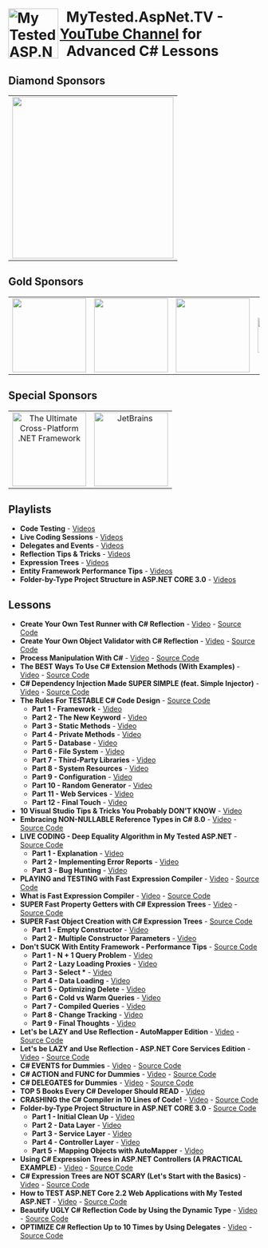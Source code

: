 <h1><img src="https://raw.githubusercontent.com/ivaylokenov/MyTested.AspNetCore.Mvc/master/tools/logo.png" align="left" alt="My Tested ASP.NET" width="100">&nbsp; MyTested.AspNet.TV - <a href="https://www.youtube.com/channel/UCP5Ons7fK3yKhX6lhc9XcfQ" target="_blank">YouTube Channel</a> for<br />&nbsp; Advanced C# Lessons</h1> 

## Diamond Sponsors

<table>
  <tbody>
    <tr>
      <td align="center" valign="middle">
        <a href="http://bit.ly/3da6h7f" target="_blank">
          <img width="323px" src="https://user-images.githubusercontent.com/3391906/77253785-5b734880-6c65-11ea-92d5-71dcfc833fe0.png">
        </a>
      </td>
    </tr>
  </tbody>
</table>

## Gold Sponsors

<table>
  <tbody>
    <tr>
      <td align="center" valign="middle">
        <a href="https://softuni.org/" target="_blank">
          <img width="148px" src="https://softuni.org/platform/assets/icons/logo.svg">
        </a>
      </td>
	    <td align="center" valign="middle">
        <a href="http://bit.ly/30xsnsC" target="_blank">
          <img width="148px" src="https://user-images.githubusercontent.com/3391906/65251792-dd848800-daef-11e9-8857-637a48048cda.png">
        </a>
      </td>
      <td align="center" valign="middle">
          <a href="http://noblehire.io?utm_medium=social&utm_source=projects&utm_campaign=platform-leads-knv" target="_blank">
          <img width="148px" src="https://user-images.githubusercontent.com/3391906/66921689-637fea00-f02e-11e9-944a-b07c6f345a06.png">
        </a>
      </td>
      <td align="center" valign="middle">
          <a href="http://bit.ly/onebitsoftware" target="_blank">
          <img width="148px" height="70px" src="https://user-images.githubusercontent.com/3391906/69410626-1a4d4500-0d14-11ea-905f-c1705b6364bf.png">
        </a>
      </td>
    </tr>
  </tbody>
</table>

## Special Sponsors

<table>
  <tbody>
    <tr>
      <td align="center" valign="middle">
          <a href="http://bit.ly/bellatrixsolutions" target="_blank">
    <img width="148px" src="https://user-images.githubusercontent.com/3391906/68993273-d4f5c700-087e-11ea-9b39-e173733fcbfb.png" alt="The Ultimate Cross-Platform .NET Framework">
          </a>
      </td>
      <td align="center" valign="middle">
          <a href="https://www.jetbrains.com/?from=MyTestedASP.NET" target="_blank">
    <img width="148px" src="https://user-images.githubusercontent.com/3391906/72542498-ee21f080-388c-11ea-92ac-0b0153028933.png" alt="JetBrains">
          </a>
      </td>
    </tr>
  </tbody>
</table>

## Playlists

- **Code Testing** - [Videos](https://www.youtube.com/watch?v=cHe4tCDdKAA&list=PLLGdqRi7N09YoomAKadOjLopq0sIr_PKT)
- **Live Coding Sessions** - [Videos](https://www.youtube.com/watch?v=ztuR-Yh1S7Y&list=PLLGdqRi7N09afEVKS8Ysid5fMRYi6iB_d)
- **Delegates and Events** - [Videos](https://www.youtube.com/watch?v=2_fcNVcCDZo&list=PLLGdqRi7N09ZpC4k8Aoz4dH4QYcdAyjwM)
- **Reflection Tips & Tricks** - [Videos](https://www.youtube.com/watch?v=2Akdz4Ukdxc&list=PLLGdqRi7N09YCpyRvi_QLPAhOXDl7s84M)
- **Expression Trees** - [Videos](https://www.youtube.com/watch?v=Glfz0FDPfXk&list=PLLGdqRi7N09bkk8FVqUH4l3eJjgt8KntA)
- **Entity Framework Performance Tips** - [Videos](https://www.youtube.com/watch?v=Iv0FAFJoXbI&list=PLLGdqRi7N09Yv1kSFXi40dnEAJriaE8nJ)
- **Folder-by-Type Project Structure in ASP.NET CORE 3.0** - [Videos](https://www.youtube.com/watch?v=hD6RI0J4mt0&list=PLLGdqRi7N09Yh2Wq0TDzMmLrIWIeO1sIV)

## Lessons

- **Create Your Own Test Runner with C# Reflection** - [Video](https://youtu.be/I4_swDCKMjI) - [Source Code](https://github.com/ivaylokenov/MyTested.AspNet.TV/tree/master/src/Create%20Your%20Own%20Test%20Runner%20with%20C%23%20Reflection/MyTestRunner)
- **Create Your Own Object Validator with C# Reflection** - [Video](https://youtu.be/wqOkkoOB_BI) - [Source Code](https://github.com/ivaylokenov/MyTested.AspNet.TV/tree/master/src/Create%20Your%20Own%20Object%20Validator%20with%20C%23%20Reflection)
- **Process Manipulation With C#** - [Video](https://youtu.be/UWalouJkwKs) - [Source Code](https://github.com/ivaylokenov/MyTested.AspNet.TV/tree/master/src/Process%20Manipulation%20With%20C%23)
- **The BEST Ways To Use C# Extension Methods (With Examples)** - [Video](https://youtu.be/HaXAQeTqpGc) - [Source Code](https://github.com/ivaylokenov/MyTested.AspNet.TV/tree/master/src/The%20BEST%20Ways%20To%20Use%20C%23%20Extension%20Methods%20(With%20Examples))
- **C# Dependency Injection Made SUPER SIMPLE (feat. Simple Injector)** - [Video](https://youtu.be/Q7mvc1D-UKU) - [Source Code](https://github.com/ivaylokenov/MyTested.AspNet.TV/tree/master/src/C%23%20Dependency%20Injection%20Made%20SUPER%20Simple)
- **The Rules For TESTABLE C# Code Design** - [Source Code](https://github.com/ivaylokenov/MyTested.AspNet.TV/tree/master/src/The%20Rules%20for%20TESTABLE%20C%23%20Code%20Design)
  - **Part 1 - Framework** - [Video](https://youtu.be/cHe4tCDdKAA)
  - **Part 2 - The New Keyword** - [Video](https://youtu.be/i18useI_kCI)
  - **Part 3 - Static Methods** - [Video](https://youtu.be/itic4-bcFmI)
  - **Part 4 - Private Methods** - [Video](https://youtu.be/l8UEwivJHhw)
  - **Part 5 - Database** - [Video](https://youtu.be/kbu0DvTh5Ic)
  - **Part 6 - File System** - [Video](https://youtu.be/flGoF89azzs)
  - **Part 7 - Third-Party Libraries** - [Video](https://youtu.be/f9IXzLK74Xs)
  - **Part 8 - System Resources** - [Video](https://youtu.be/zdzcjO8vsTU)
  - **Part 9 - Configuration** - [Video](https://youtu.be/wCnPdVsaob8)
  - **Part 10 - Random Generator** - [Video](https://youtu.be/V26d6ZvZ4_Q)
  - **Part 11 - Web Services** - [Video](https://youtu.be/_EvSkYw9bWQ)
  - **Part 12 - Final Touch** - [Video](https://youtu.be/vTlw_W8nThs)
- **10 Visual Studio Tips & Tricks You Probably DON'T KNOW** - [Video](https://youtu.be/Qzps0VNl-Ps)
- **Embracing NON-NULLABLE Reference Types in C# 8.0** - [Video](https://www.youtube.com/watch?v=mk3wFUHNj74) - [Source Code](https://github.com/ivaylokenov/MyTested.AspNet.TV/tree/master/src/Embracing%20NON-NULLABLE%20Reference%20Types%20in%20C%23%208.0)
- **LIVE CODING - Deep Equality Algorithm in My Tested ASP.NET** - [Source Code](https://github.com/ivaylokenov/MyTested.AspNetCore.Mvc/blob/development/src/MyTested.AspNetCore.Mvc.Abstractions/Utilities/Reflection.cs#L464)
  - **Part 1 - Explanation** - [Video](https://www.youtube.com/watch?v=ztuR-Yh1S7Y)
  - **Part 2 - Implementing Error Reports** - [Video](https://www.youtube.com/watch?v=r0sKSqaNkgk)
  - **Part 3 - Bug Hunting** - [Video](https://www.youtube.com/watch?v=Kp-VKShpqdc)
- **PLAYING and TESTING with Fast Expression Compiler** - [Video](https://www.youtube.com/watch?v=ZuGpdCGR0vg) - [Source Code](https://github.com/ivaylokenov/MyTested.AspNet.TV/tree/master/src/PLAYING%20and%20TESTING%20with%20Fast%20Expression%20Compiler)
- **What is Fast Expression Compiler** - [Video](https://www.youtube.com/watch?v=iav3XGiXfCg) - [Source Code](https://github.com/ivaylokenov/MyTested.AspNet.TV/tree/master/src/SUPER%20Fast%20Property%20Getters%20with%20C%23%20Expression%20Trees)
- **SUPER Fast Property Getters with C# Expression Trees** - [Video](https://www.youtube.com/watch?v=7qwnOxmrOvw) - [Source Code](https://github.com/ivaylokenov/MyTested.AspNet.TV/tree/master/src/SUPER%20Fast%20Property%20Getters%20with%20C%23%20Expression%20Trees)
- **SUPER Fast Object Creation with C# Expression Trees** - [Source Code](https://github.com/ivaylokenov/MyTested.AspNet.TV/tree/master/src/SUPER%20Fast%20Object%20Creation%20with%20C%23%20Expression%20Trees)
  - **Part 1 - Empty Constructor** - [Video](https://www.youtube.com/watch?v=Iv0FAFJoXbI)
  - **Part 2 - Multiple Constructor Parameters** - [Video](https://www.youtube.com/watch?v=hiJJ9jK0B7Y)
- **Don't SUCK With Entity Framework - Performance Tips** - [Source Code](https://github.com/ivaylokenov/MyTested.AspNet.TV/tree/master/src/Don't%20SUCK%20With%20Entity%20Framework%20-%20Performance%20Tips)
  - **Part 1 - N + 1 Query Problem** - [Video](https://www.youtube.com/watch?v=Iv0FAFJoXbI)
  - **Part 2 - Lazy Loading Proxies** - [Video](https://www.youtube.com/watch?v=9z_uk7ZrON0)
  - **Part 3 - Select &ast;** - [Video](https://www.youtube.com/watch?v=zsR_9RmsFIo)
  - **Part 4 - Data Loading** - [Video](https://www.youtube.com/watch?v=uFnw2ItIB98)
  - **Part 5 - Optimizing Delete** - [Video](https://www.youtube.com/watch?v=HHbYMWdnVtA)
  - **Part 6 - Cold vs Warm Queries** - [Video](https://www.youtube.com/watch?v=Ru7UNv-KTss)
  - **Part 7 - Compiled Queries** - [Video](https://www.youtube.com/watch?v=ut7y8QycZyU)
  - **Part 8 - Change Tracking** - [Video](https://www.youtube.com/watch?v=X9un5y7073c)
  - **Part 9 - Final Thoughts** - [Video](https://www.youtube.com/watch?v=okB8DgYDZPo)
- **Let's be LAZY and Use Reflection - AutoMapper Edition** - [Video](https://www.youtube.com/watch?v=dt0nf0B9500) - [Source Code](https://github.com/ivaylokenov/MyTested.AspNet.TV/tree/master/src/Let's%20be%20LAZY%20and%20Use%20Reflection%20-%20AutoMapper%20Edition)
- **Let's be LAZY and Use Reflection - ASP.NET Core Services Edition** - [Video](https://www.youtube.com/watch?v=NVExYgeLgmU) - [Source Code](https://github.com/ivaylokenov/MyTested.AspNet.TV/tree/master/src/Let's%20be%20LAZY%20and%20Use%20Reflection%20-%20ASP.NET%20Core%20Services%20Edition)
- **C# EVENTS for Dummies** - [Video](https://www.youtube.com/watch?v=i0lnTVtwYT8) - [Source Code](https://github.com/ivaylokenov/MyTested.AspNet.TV/tree/master/src/C%23%20EVENTS%20for%20Dummies)
- **C# ACTION and FUNC for Dummies** - [Video](https://www.youtube.com/watch?v=XD-1hO9PXDg) - [Source Code](https://github.com/ivaylokenov/MyTested.AspNet.TV/tree/master/src/C%23%20ACTION%20and%20FUNC%20for%20Dummies)
- **C# DELEGATES for Dummies** - [Video](https://www.youtube.com/watch?v=2_fcNVcCDZo) - [Source Code](https://github.com/ivaylokenov/MyTested.AspNet.TV/tree/master/src/C%23%20DELEGATES%20for%20Dummies)
- **TOP 5 Books Every C# Developer Should READ** - [Video](https://www.youtube.com/watch?v=8QKNLkwuHNw)
- **CRASHING the C# Compiler in 10 Lines of Code!** - [Video](https://www.youtube.com/watch?v=Y6mewjYg7N8) - [Source Code](https://github.com/ivaylokenov/MyTested.AspNet.TV/tree/master/src/CRASHING%20the%20C%23%20Compiler%20in%2010%20Lines%20of%20Code!)
- **Folder-by-Type Project Structure in ASP.NET CORE 3.0** - [Source Code](https://github.com/ivaylokenov/MyTested.AspNet.TV/tree/master/src/Folder-by-Type%20Project%20Structure%20in%20ASP.NET%20CORE%203.0)
  - **Part 1 - Initial Clean Up** - [Video](https://www.youtube.com/watch?v=hD6RI0J4mt0)
  - **Part 2 - Data Layer** - [Video](https://www.youtube.com/watch?v=3QjqOV1CtLc)
  - **Part 3 - Service Layer** - [Video](https://www.youtube.com/watch?v=wHzGXyUwMkI)
  - **Part 4 - Controller Layer** - [Video](https://www.youtube.com/watch?v=Bbm3buoTxqQ)
  - **Part 5 - Mapping Objects with AutoMapper** - [Video](https://www.youtube.com/watch?v=pdcrgABgaiY)
- **Using C# Expression Trees in ASP.NET Controllers (A PRACTICAL EXAMPLE)** - [Video](https://www.youtube.com/watch?v=Ne90i6Q3Ohc) - [Source Code](https://github.com/ivaylokenov/MyTested.AspNet.TV/tree/master/src/Using%20C%23%20Expression%20Trees%20in%20ASP.NET%20Controllers%20(A%20PRACTICAL%20EXAMPLE))
- **C# Expression Trees are NOT SCARY (Let's Start with the Basics)** - [Video](https://www.youtube.com/watch?v=Glfz0FDPfXk) - [Source Code](https://github.com/ivaylokenov/MyTested.AspNet.TV/tree/master/src/C%23%20Expression%20Trees%20are%20NOT%20SCARY%20(Let's%20Start%20with%20the%20Basics))
- **How to TEST ASP.NET Core 2.2 Web Applications with My Tested ASP.NET** - [Video](https://www.youtube.com/watch?v=Tf2P-410Za4) - [Source Code](https://github.com/ivaylokenov/MyTested.AspNet.TV/tree/master/src/How%20to%20TEST%20ASP.NET%20Core%202.2%20Web%20Applications%20with%20My%20Tested%20ASP.NET)
- **Beautify UGLY C# Reflection Code by Using the Dynamic Type** - [Video](https://www.youtube.com/watch?v=GQ2KZIcUxDM) - [Source Code](https://github.com/ivaylokenov/MyTested.AspNet.TV/tree/master/src/Beautify%20UGLY%20C%23%20Reflection%20Code%20by%20Using%20the%20Dynamic%20Type)
- **OPTIMIZE C# Reflection Up to 10 Times by Using Delegates** - [Video](https://www.youtube.com/watch?v=2Akdz4Ukdxc) - [Source Code](https://github.com/ivaylokenov/MyTested.AspNet.TV/tree/master/src/OPTIMIZE%20C%23%20Reflection%20Up%20to%2010%20Times%20by%20Using%20Delegates)
